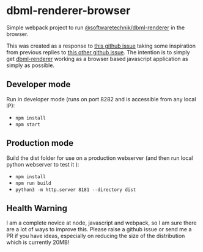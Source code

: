 # dbml-renderer-browser
Simple webpack project to run [@softwaretechnik/dbml-renderer](https://github.com/softwaretechnik-berlin/dbml-renderer/) in the browser.

This was created as a response to [this github issue](https://github.com/softwaretechnik-berlin/dbml-renderer/issues/23) taking some inspiration from previous replies to [this other github issue](https://github.com/softwaretechnik-berlin/dbml-renderer/issues/3).  The intention is to simply get [dbml-renderer](https://github.com/softwaretechnik-berlin/dbml-renderer/) working as a browser based javascript application as simply as possible.

## Developer mode

Run in developer mode (runs on port 8282 and is accessible from any local IP):

* `npm install`
* `npm start`

## Production mode

Build the dist folder for use on a production webserver (and then run local python webserver to test it
):

* `npm install`
* `npm run build`
* `python3 -m http.server 8181 --directory dist`

## Health Warning

I am a complete novice at node, javascript and webpack, so I am sure there are a lot of ways to improve this.  Please raise a github issue or send me a PR if you have ideas, especially on reducing the size of the distribution which is currently 20MB!